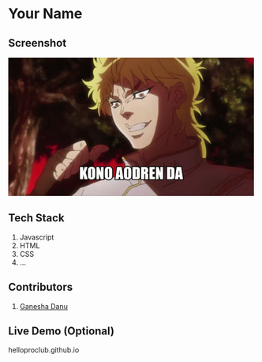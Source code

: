 # Your Name

## Screenshot
![](./tenor.gif)

## Tech Stack
1. Javascript
2. HTML
3. CSS
4. ...

## Contributors

1. [Ganesha Danu](github.com/blinfoldking)

## Live Demo  (Optional)

helloproclub.github.io